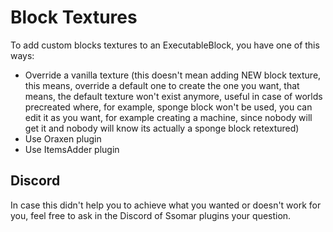 # Block Textures

To add custom blocks textures to an ExecutableBlock, you have one of this ways:

* Override a vanilla texture (this doesn't mean adding NEW block texture, this means, override a default one to create the one you want, that means, the default texture won't exist anymore, useful in case of worlds precreated where, for example, sponge block won't be used, you can edit it as you want, for example creating a machine, since nobody will get it and nobody will know its actually a sponge block retextured)
* Use Oraxen plugin
* Use ItemsAdder plugin

## Discord

In case this didn't help you to achieve what you wanted or doesn't work for you, feel free to ask in the Discord of Ssomar plugins your question.
